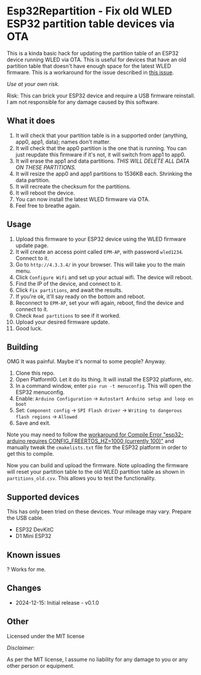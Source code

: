 # Esp32Repartition - Fix old WLED ESP32 partition table devices via OTA

This is a kinda basic hack for updating the partition table of an ESP32 device running WLED via OTA.
This is useful for devices that have an old partition table that doesn't have enough space for the latest WLED firmware.
This is a workaround for the issue described in [this issue](https://github.com/Aircoookie/WLED/issues/4369).

*Use at your own risk.*

Risk: This can brick your ESP32 device and require a USB firmware reinstall. I am not responsible for any damage caused by this software.

## What it does

1. It will check that your partition table is in a supported order (anything, app0, app1, data); names don't matter.
2. It will check that the app0 partition is the one that is running. You can just reupdate this firmware if it's not, it will switch from app1 to app0.
3. It will erase the app1 and data partitions. *THIS WILL DELETE ALL DATA ON THESE PARTITIONS.*
4. It will resize the app0 and app1 partitions to 1536KB each. Shrinking the data partition.
5. It will recreate the checksum for the partitions.
6. It will reboot the device.
7. You can now install the latest WLED firmware via OTA.
8. Feel free to breathe again.

## Usage

1. Upload this firmware to your ESP32 device using the WLED firmware update page.
2. It will create an access point called `EPM-AP`, with password `wled1234`. Connect to it.
3. Go to `http://4.3.3.4/` in your browser. This will take you to the main menu.
4. Click `Configure Wifi` and set up your actual wifi. The device will reboot.
5. Find the IP of the device, and connect to it.
6. Click `Fix partitions`, and await the results.
7. If you're ok, it'll say ready on the bottom and reboot.
8. Reconnect to `EPM-AP`, set your wifi again, reboot, find the device and connect to it.
9. Check `Read partitions` to see if it worked.
10. Upload your desired firmware update.
11. Good luck.

## Building

OMG It was painful. Maybe it's normal to some people? Anyway.

1. Clone this repo.
2. Open PlatformIO. Let it do its thing. It will install the ESP32 platform, etc.
3. In a command window, enter `pio run -t menuconfig`. This will open the ESP32 menuconfig.
4. Enable: `Arduino Configuration` -> `Autostart Arduino setup and loop on boot`
5. Set: `Component config` -> `SPI Flash driver` -> `Writing to dangerous flash regions` -> `Allowed`
6. Save and exit.

Note you may need to follow the [workaround for Compile Error "esp32-arduino requires CONFIG_FREERTOS_HZ=1000 (currently 100)"](https://github.com/espressif/arduino-esp32/discussions/8375#discussioncomment-7908337) and manually tweak the `cmakelists.txt` file for the ESP32 platform in order to get this to compile.

Now you can build and upload the firmware.
Note uploading the firmware will reset your partition table to the old WLED partition table as shown in `partitions_old.csv`.
This allows you to test the functionality.

## Supported devices

This has only been tried on these devices. Your mileage may vary. Prepare the USB cable.

* ESP32 DevKitC
* D1 Mini ESP32

## Known issues

? Works for me.

## Changes

* 2024-12-15: Initial release - v0.1.0

## Other

Licensed under the MIT license  

*Disclaimer:*

As per the MIT license, I assume no liability for any damage to you or any other person or equipment.  
